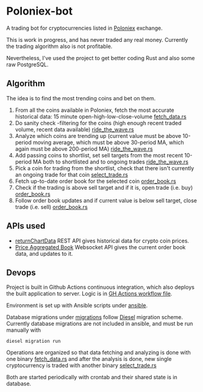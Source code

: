 # Poloniex-bot

A trading bot for cryptocurrencies listed in [Poloniex](https://poloniex.com/)
exchange.

This is work in progress, and has never traded any real money. Currently the
trading algorithm also is not profitable.

Nevertheless, I've used the project to get better coding Rust and also some raw
PostgreSQL.

## Algorithm

The idea is to find the most trending coins and bet on them.

1. From all the coins available in Poloniex, fetch the most accurate historical
   data: 15 minute open-high-low-close-volume
   [fetch_data.rs](tree/main/src/bin/fetch_data.rs)
2. Do sanity check -filtering for the coins (high enough recent traded volume,
   recent data available) [ride_the_wave.rs](tree/main/src/ride_the_wave.rs)
3. Analyze which coins are trending up (current value must be above 10-period moving
   average, which must be above 30-period MA, which again must be above 200-period MA)
   [ride_the_wave.rs](tree/main/src/ride_the_wave.rs)
4. Add passing coins to shortlist, set sell targets from the most recent 10-period MA
   both to shortlisted and to ongoing trades
   [ride_the_wave.rs](tree/main/src/ride_the_wave.rs)
5. Pick a coin for trading from the shortlist, check that there isn't currently
   an ongoing trade for that coin [select_trade.rs](tree/main/src/bin/select_trade.rs)
6. Fetch up-to-date order book for the selected coin
   [order_book.rs](tree/main/src/order_book.rs)
7. Check if the trading is above sell target and if it is, open trade (i.e. buy)
   [order_book.rs](tree/main/src/order_book.rs)
8. Follow order book updates and if current value is below sell target, close trade
   (i.e. sell) [order_book.rs](tree/main/src/order_book.rs)

## APIs used

- [returnChartData](https://docs.poloniex.com/#returnchartdata) REST API gives
  historical data for crypto coin prices.
- [Price Aggregated Book](https://docs.poloniex.com/#price-aggregated-book) Websocket
  API gives the current order book data, and updates to it.

## Devops

Project is built in Github Actions continuous integration, which also deploys
the built application to server.
Logic is in [GH Actions workflow file](tree/main/.github/workflows).

Environment is set up with Ansible scripts under
[ansible](tree/main/ansible).

Database migrations under [migrations](tree/main/migrations) follow
[Diesel](https://diesel.rs/) migration scheme. Currently database migrations
are not included in ansible, and must be run manually with

```
diesel migration run
```

Operations are organized so that data fetching and analyzing is done with one
binary [fetch_data.rs](tree/main/src/bin/fetch_data.rs) and after the analysis
is done, new single cryptocurrency is traded with another binary
[select_trade.rs](tree/main/src/bin/select_trade.rs)

Both are started periodically with crontab and their shared state is in database.
